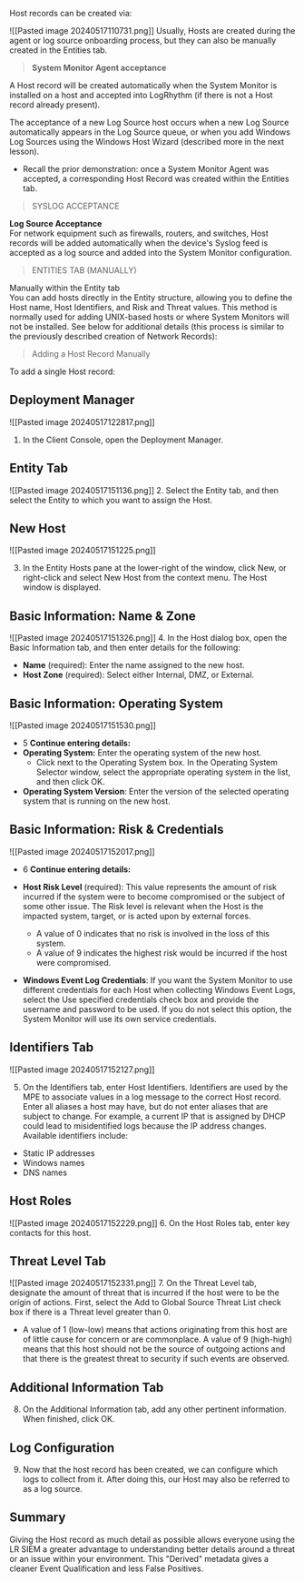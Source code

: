 
Host records can be created via:

![[Pasted image 20240517110731.png]]
Usually, Hosts are created during the agent or log source onboarding process, but they can also be manually created in the Entities tab.


>**System Monitor Agent acceptance**  

A Host record will be created automatically when the System Monitor is installed on a host and accepted into LogRhythm (if there is not a Host record already present).

The acceptance of a new Log Source host occurs when a new Log Source automatically appears in the Log Source queue, or when you add Windows Log Sources using the Windows Host Wizard (described more in the next lesson).

- Recall the prior demonstration: once a System Monitor Agent was accepted, a corresponding Host Record was created within the Entities tab.


>SYSLOG ACCEPTANCE

**Log Source Acceptance**  
For network equipment such as firewalls, routers, and switches, Host records will be added automatically when the device's Syslog feed is accepted as a log source and added into the System Monitor configuration.


>ENTITIES TAB (MANUALLY)

Manually within the Entity tab  
You can add hosts directly in the Entity structure, allowing you to define the Host name, Host Identifiers, and Risk and Threat values. This method is normally used for adding UNIX-based hosts or where System Monitors will not be installed. See below for additional details (this process is similar to the previously described creation of Network Records):


>Adding a Host Record Manually

To add a single Host record:

## Deployment Manager

![[Pasted image 20240517122817.png]]
1. In the Client Console, open the Deployment Manager.

## Entity Tab
![[Pasted image 20240517151136.png]]
2. Select the Entity tab, and then select the Entity to which you want to assign the Host.
## New Host
![[Pasted image 20240517151225.png]]

3. In the Entity Hosts pane at the lower-right of the window, click New, or right-click and select New Host from the context menu. The Host window is displayed.

## Basic Information: Name & Zone

![[Pasted image 20240517151326.png]]
4. In the Host dialog box, open the Basic Information tab, and then enter details for the following:

- **Name** (required): Enter the name assigned to the new host.
- **Host Zone** (required): Select either Internal, DMZ, or External.

## Basic Information: Operating System

![[Pasted image 20240517151530.png]]

- 5 **Continue entering details:**
- **Operating System:** Enter the operating system of the new host.
    - Click next to the Operating System box. In the Operating System Selector window, select the appropriate operating system in the list, and then click OK.
- **Operating System Version**: Enter the version of the selected operating system that is running on the new host.



## Basic Information: Risk & Credentials

![[Pasted image 20240517152017.png]]
- 6 **Continue entering details:**

- **Host Risk Level** (required): This value represents the amount of risk incurred if the system were to become compromised or the subject of some other issue. The Risk level is relevant when the Host is the impacted system, target, or is acted upon by external forces.
    - A value of 0 indicates that no risk is involved in the loss of this system.
    - A value of 9 indicates the highest risk would be incurred if the host were compromised.
- **Windows Event Log Credentials**: If you want the System Monitor to use different credentials for each Host when collecting Windows Event Logs, select the Use specified credentials check box and provide the username and password to be used. If you do not select this option, the System Monitor will use its own service credentials.


## Identifiers Tab
![[Pasted image 20240517152127.png]]

5. On the Identifiers tab, enter Host Identifiers. Identifiers are used by the MPE to associate values in a log message to the correct Host record. Enter all aliases a host may have, but do not enter aliases that are subject to change. For example, a current IP that is assigned by DHCP could lead to misidentified logs because the IP address changes. Available identifiers include:

- Static IP addresses
- Windows names
- DNS names

## Host Roles
![[Pasted image 20240517152229.png]]
6. On the Host Roles tab, enter key contacts for this host.


## Threat Level Tab

![[Pasted image 20240517152331.png]]
7. On the Threat Level tab, designate the amount of threat that is incurred if the host were to be the origin of actions. First, select the Add to Global Source Threat List check box if there is a Threat level greater than 0.

- A value of 1 (low-low) means that actions originating from this host are of little cause for concern or are commonplace. A value of 9 (high-high) means that this host should not be the source of outgoing actions and that there is the greatest threat to security if such events are observed.

## Additional Information Tab

8. On the Additional Information tab, add any other pertinent information. When finished, click OK.

## Log Configuration

9. Now that the host record has been created, we can configure which logs to collect from it. After doing this, our Host may also be referred to as a log source.


## Summary

Giving the Host record as much detail as possible allows everyone using the LR SIEM a greater advantage to understanding better details around a threat or an issue within your environment. This "Derived" metadata gives a cleaner Event Qualification and less False Positives.


